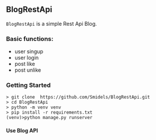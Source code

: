 ## BlogRestApi

``BlogRestApi`` is a simple Rest Api Blog.


### Basic functions:
* user singup
* user login
* post like
* post unlike

### Getting Started

```
> git clone  https://github.com/Smidels/BlogRestApi.git
> cd BlogRestApi
> python -m venv venv
> pip install -r requirements.txt
(venv)>python manage.py runserver
```
#### Use Blog API